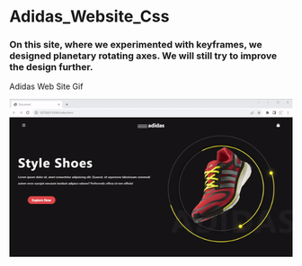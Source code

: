 # Adidas_Website_Css

<h3>On this site, where we experimented with keyframes, we designed planetary rotating axes. 
  We will still try to improve the design further. </h3>

  <p>Adidas Web Site Gif</p>

  ![](adidas.gif)
